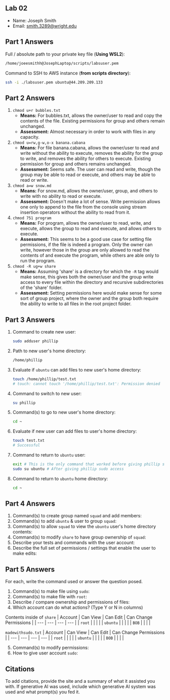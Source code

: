 ## Lab 02

- Name: Joseph Smith    
- Email: smith.3289@wright.edu

## Part 1 Answers

Full / absolute path to your private key file (**Using WSL2**):
```bash
/home/joeesmithh@JosephLaptop/scripts/labsuser.pem
```

Command to SSH to AWS instance (**from scripts directory**):
```bash
ssh -i ./labsuser.pem ubuntu@44.209.209.133
```

## Part 2 Answers

1. `chmod u+r bubbles.txt`
    - **Means:** For bubbles.txt, allows the owner/user to read and copy the contents of the file. Existing permissions for group and others remain unchanged.
    - **Assessment:** Almost necessary in order to work with files in any capacity.
2. `chmod u=rw,g-w,o-x banana.cabana`
    - **Means:** For file banana.cabana, allows the owner/user to read and write without the ability to execute, removes the ability for the group to write, and removes the ability for others to execute. Existing permission for group and others remains unchanged.
    - **Assessment:** Seems safe. The user can read and write, though the group may be able to read or execute, and others may be able to read or write.
3. `chmod a=w snow.md`
    - **Means:** For snow.md, allows the owner/user, group, and others to write with no ability to read or execute.
    - **Assessment:** Doesn't make a lot of sense. Write permission allows one only to append to the file from the console using stream insertion operators without the ability to read from it.
4. `chmod 751 program`
    - **Means:** For program, allows the owner/user to read, write, and execute, allows the group to read and execute, and allows others to execute.
    - **Assessment:** This seems to be a good use case for setting file permissions, if the file is indeed a program. Only the owner can write, however those in the group are only allowed to read the contents of and execute the program, while others are able only to run the program.
5. `chmod -R ug+w share`
    - **Means:** Assuming 'share' is a directory for which the `-R` tag would make sense, this gives both the owner/user and the group write access to every file within the directory and recursive subdirectories of the 'share' folder.
    - **Assessment:** Setting permissions here would make sense for some sort of group project, where the owner and the group both require the ability to write to all files in the root project folder.

## Part 3 Answers

1. Command to create new user:
    ```bash
    sudo adduser phillip
    ```
2. Path to new user's home directory:
    ```bash
    /home/phillip
    ```
3. Evaluate if `ubuntu` can add files to new user's home directory:
    ```bash
    touch /home/phillip/test.txt
    # touch: cannot touch '/home/phillip/test.txt': Permission denied
    ```
4. Command to switch to new user:
    ```bash
    su phillip
    ```
5. Command(s) to go to new user's home directory:
    ```bash
    cd ~
    ```
6. Evaluate if new user can add files to user's home directory:
    ```bash
    touch test.txt
    # Successful
    ```
7. Command to return to `ubuntu` user:
    ```bash
    exit # This is the only command that worked before giving phillip sudo access
    sudo su ubuntu # After giving phillip sudo access
    ```
8. Command to return to `ubuntu` home directory:
    ```bash
    cd ~
    ```

## Part 4 Answers

1. Command(s) to create group named `squad` and add members:
2. Command(s) to add `ubuntu` & user to group `squad`:
3. Command(s) to allow `squad` to view the `ubuntu` user's home directory contents:
4. Command(s) to modify `share` to have group ownership of `squad`:
5. Describe your tests and commands with the user account:
6. Describe the full set of permissions / settings that enable the user to make edits:

## Part 5 Answers

For each, write the command used or answer the question posed.

1. Command(s) to make file using `sudo`: 
2. Command(s) to make file with `root`:
3. Describe / compare ownership and permissions of files:
4. Which account can do what actions? (Type Y or N in columns)

Contents inside of `share`
| Account   | Can View  | Can Edit  | Can Change Permissions    |
| ---       | ---       | ---       | ---                       |
| `root`    |           |           |                           |
| `ubuntu`  |           |           |                           |
| `BOB`     |           |           |                           |

`madewithsudo.txt`
| Account   | Can View  | Can Edit  | Can Change Permissions    |
| ---       | ---       | ---       | ---                       |
| `root`    |           |           |                           |
| `ubuntu`  |           |           |                           |
| `BOB`     |           |           |                           |

5. Command(s) to modify permissions:
6. How to give user account `sudo`:

## Citations

To add citations, provide the site and a summary of what it assisted you with.  If generative AI was used, include which generative AI system was used and what prompt(s) you fed it.
